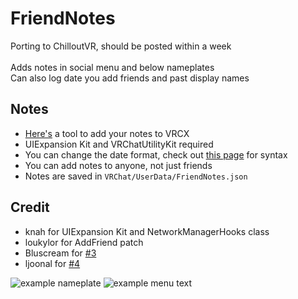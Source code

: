 # FriendNotes

Porting to ChilloutVR, should be posted within a week<br>
<br>
Adds notes in social menu and below nameplates<br>
Can also log date you add friends and past display names

## Notes

* [Here's](https://github.com/markviews/FriendNotes-to-VRCX) a tool to add your notes to VRCX
* UIExpansion Kit and VRChatUtilityKit required
* You can change the date format, check out [this page](https://www.c-sharpcorner.com/blogs/date-and-time-format-in-c-sharp-programming1) for syntax
* You can add notes to anyone, not just friends
* Notes are saved in `VRChat/UserData/FriendNotes.json`

## Credit

* knah for UIExpansion Kit and NetworkManagerHooks class
* loukylor for AddFriend patch
* Bluscream for [#3](https://github.com/markviews/FriendNotes/pull/3)
* ljoonal for [#4](https://github.com/markviews/FriendNotes/pull/4)

![example nameplate](https://i.ibb.co/5858tpJ/2021-06-14-18-39-12.png)
![example menu text](https://i.ibb.co/XV7PFWy/Capture.png)
